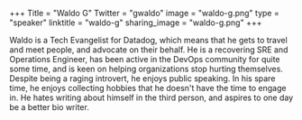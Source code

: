 +++
Title = "Waldo G"
Twitter = "gwaldo"
image = "waldo-g.png"
type = "speaker"
linktitle = "waldo-g"
sharing_image = "waldo-g.png"
+++

Waldo is a Tech Evangelist for Datadog, which means that he gets to travel and meet people, and advocate on their behalf.  He is a recovering SRE and Operations Engineer, has been active in the DevOps community for quite some time, and is keen on helping organizations stop hurting themselves.  Despite being a raging introvert, he enjoys public speaking.  In his spare time, he enjoys collecting hobbies that he doesn't have the time to engage in.  He hates writing about himself in the third person, and aspires to one day be a better bio writer.
